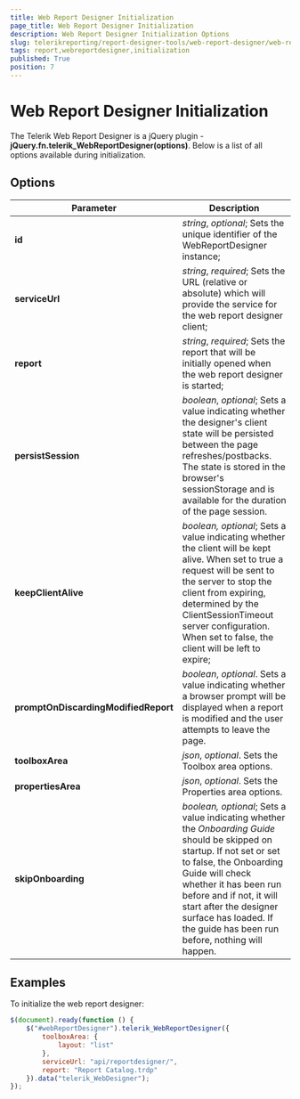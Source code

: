 ```yaml
---
title: Web Report Designer Initialization
page_title: Web Report Designer Initialization
description: Web Report Designer Initialization Options
slug: telerikreporting/report-designer-tools/web-report-designer/web-report-designer-initialization
tags: report,webreportdesigner,initialization
published: True
position: 7
---
```

<style>
table th:first-of-type {
    width: 28%;
}
table th:nth-of-type(2) {
    width: 72%;
}
</style>

# Web Report Designer Initialization

The Telerik Web Report Designer is a jQuery plugin - __jQuery.fn.telerik_WebReportDesigner(options)__. Below is a list of all options available during initialization. 

## Options


| Parameter | Description |
| ------ | ------ |
| __id__ | *string*, *optional*; Sets the unique identifier of the WebReportDesigner instance;|
| __serviceUrl__ | *string*, *required*; Sets the URL (relative or absolute) which will provide the service for the web report designer client;|
| __report__ | *string*, *required*; Sets the report that will be initially opened when the web report designer is started;|
| __persistSession__ | *boolean*, *optional*;  Sets a value indicating whether the designer's client state will be persisted between the page refreshes/postbacks. The state is stored in the browser's sessionStorage and is available for the duration of the page session.
| __keepClientAlive__ | *boolean, optional*; Sets a value indicating whether the client will be kept alive. When set to true a request will be sent to the server to stop the client from expiring, determined by the ClientSessionTimeout server configuration. <br/> When set to false, the client will be left to expire;|
| __promptOnDiscardingModifiedReport__ | *boolean*, *optional*. Sets a value indicating whether a browser prompt will be displayed when a report is modified and the user attempts to leave the page.|
| __toolboxArea__ | *json*, *optional*. Sets the Toolbox area options.|
| __propertiesArea__ | *json*, *optional*. Sets the Properties area options.|
| __skipOnboarding__ | *boolean, optional*; Sets a value indicating whether the _Onboarding Guide_ should be skipped on startup. If not set or set to false, the Onboarding Guide will check whether it has been run before and if not, it will start after the designer surface has loaded. If the guide has been run before, nothing will happen.|

## Examples

To initialize the web report designer:
    
````js
$(document).ready(function () {
    $("#webReportDesigner").telerik_WebReportDesigner({
        toolboxArea: {
            layout: "list"
        },
        serviceUrl: "api/reportdesigner/",
        report: "Report Catalog.trdp"
    }).data("telerik_WebDesigner");
});
````


